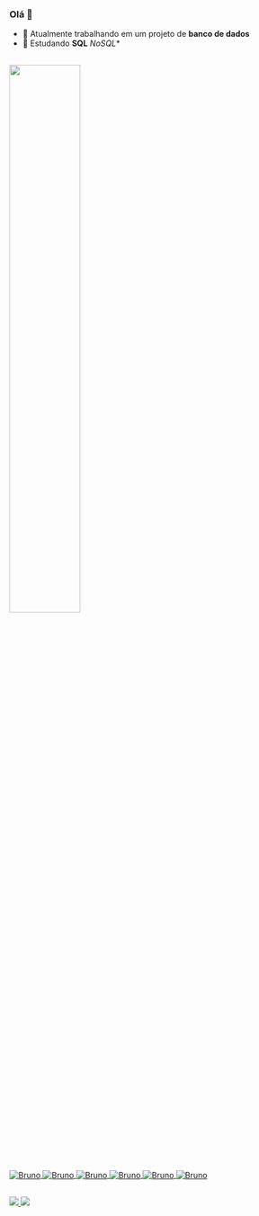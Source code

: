 ### Olá 👋

- 🔭 Atualmente trabalhando em um projeto de **banco de dados** 
- 🌱 Estudando **SQL** *NoSQL**

##

<div align="left">
  <a href="https://github.com/bccalegari">
  <img width="50%" src="https://github-readme-stats.vercel.app/api?username=bccalegari&show_icons=true&theme=gotham&include_all_commits=true&count_private=true"/>
</div>

</div>
<div style="display: inline_block"><br>
  <img align="center" alt="Bruno"  heigth="20%" src="https://img.shields.io/badge/Python-14354C?style=for-the-badge&logo=python&logoColor=white">
  <img align="center" alt="Bruno" src="https://img.shields.io/badge/R-276DC3?style=for-the-badge&logo=r&logoColor=white">
  <img align="center" alt="Bruno" src="https://img.shields.io/badge/MySQL-00000F?style=for-the-badge&logo=mysql&logoColor=white">
  <img align="center" alt="Bruno" src="https://img.shields.io/badge/Microsoft_SQL_Server-CC2927?style=for-the-badge&logo=microsoft-sql-server&logoColor=white">
  <img align="center" alt="Bruno" src="https://img.shields.io/badge/PostgreSQL-316192?style=for-the-badge&logo=postgresql&logoColor=white">
  <img align="center" alt="Bruno" src="https://img.shields.io/badge/MongoDB-4EA94B?style=for-the-badge&logo=mongodb&logoColor=white">
</div>

##

<div> 
  <a href = "mailto:brunocostacallegari@gmail.com"><img src="https://img.shields.io/badge/Gmail-D14836?style=for-the-badge&logo=gmail&logoColor=white">
  <a href="https://www.linkedin.com/in/bruno-da-costa-calegari-25b896228/" target="_blank"><img src="https://img.shields.io/badge/-LinkedIn-%230077B5?style=for-the-badge&logo=linkedin&logoColor=white" target="_blank"></a> 
